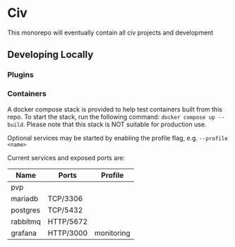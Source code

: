 # Civ

This monorepo will eventually contain all civ projects and development

## Developing Locally

### Plugins

### Containers
A docker compose stack is provided to help test containers built from
this repo. To start the stack, run the following command:
`docker compose up --build`. Please note that this stack is NOT suitable for production use.

Optional services may be started by enabling the profile flag, e.g. `--profile <name>`

Current services and exposed ports are:

| Name     | Ports     | Profile    |
|----------|-----------|------------|
| pvp      |           |            |
| mariadb  | TCP/3306  |            |
| postgres | TCP/5432  |            |
| rabbitmq | HTTP/5672 |            |
| grafana  | HTTP/3000 | monitoring |
